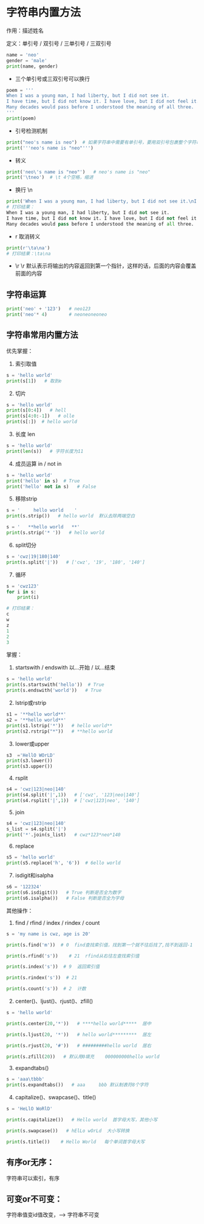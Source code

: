 # 字符串内置方法

作用：描述姓名

定义：单引号 / 双引号 / 三单引号 / 三双引号

```python
name = 'neo'
gender = 'male'
print(name, gender)
```

- 三个单引号或三双引号可以换行

```python
poem = '''
When I was a young man, I had liberty, but I did not see it.
I have time, but I did not know it. I have love, but I did not feel it.
Many decades would pass before I understood the meaning of all three.
'''
print(poem)
```

- 引号检测机制

```python
print("neo's name is neo")  # 如果字符串中需要有单引号，要用双引号包裹整个字符串
print('''neo's name is "neo"''')
```

- 转义

```python
print('neo\'s name is "neo"')   # neo's name is "neo"
print('\tneo')  # \t 4个空格，缩进
```

- 换行 \n

```python
print('When I was a young man, I had liberty, but I did not see it.\nI have time, but I did not know it. I have love, but I did not feel it.\nMany decades would pass before I understood the meaning of all three.')
# 打印结果：
When I was a young man, I had liberty, but I did not see it.
I have time, but I did not know it. I have love, but I did not feel it.
Many decades would pass before I understood the meaning of all three.
```

- r 取消转义

```python
print(r'\ta\na')
# 打印结果：\ta\na
```

- \r \r 默认表示将输出的内容返回到第一个指针，这样的话，后面的内容会覆盖前面的内容

## 字符串运算

```python
print('neo' + '123')   # neo123
print('neo'* 4)        # neoneoneoneo
```

## 字符串常用内置方法

优先掌握：

1. 索引取值

```python
s = 'hello world'
print(s[1])   # 取到e
```

2. 切片

```python
s = 'hello world'
print(s[0:4])   # hell
print(s[4:0:-1])   # olle
print(s[:])  # hello world
```

3. 长度 len

```python
s = 'hello world'
print(len(s))   # 字符长度为11
```

4. 成员运算 in / not in

```python
s = 'hello world'
print('hello' in s)  # True
print('hello' not in s)   # False
```

5. 移除strip

```python
s = '     hello world    '
print(s.strip())   # hello world  默认去除两端空白

s = '   **hello world   **'
print(s.strip('* '))   # hello world
```

6. split切分

```python
s = 'cwz|19|180|140'
print(s.split('|'))   # ['cwz', '19', '180', '140']
```

7. 循环

```python
s = 'cwz123'
for i in s:
    print(i)

# 打印结果：
c
w
z
1
2
3
```

掌握：

1. startswith / endswith 以...开始 / 以...结束

```python
s = 'hello world'
print(s.startswith('hello'))  # True
print(s.endswith('world'))   # True
```

2. lstrip或rstrip

```python
s1 = '**hello world**'
s2 = '**hello world**'
print(s1.lstrip('*'))   # hello world**
print(s2.rstrip("*"))   # **hello world
```

3. lower或upper

```python
s3  ='HellO WOrLD'
print(s3.lower())
print(s3.upper())
```

4. rsplit

```python
s4 = 'cwz|123|neo|140'
print(s4.split('|',1))   # ['cwz', '123|neo|140']
print(s4.rsplit('|',1))  # ['cwz|123|neo', '140']
```

5. join

```python
s4 = 'cwz|123|neo|140'
s_list = s4.split('|')
print('*'.join(s_list)   # cwz*123*neo*140
```

6. replace

```python
s5 = 'hello world'
print(s5.replace('h', '6'))  # 6ello world
```

7. isdigit和isalpha

```python
s6 = '122324'
print(s6.isdigit())   # True 判断是否全为数字
print(s6.isalpha())   # False 判断是否全为字母
```

其他操作：

1. find / rfind / index / rindex / count

```python
s = 'my name is cwz, age is 20'

print(s.find('m'))  # 0  find查找索引值，找到第一个就不往后找了,找不到返回-1

print(s.rfind('s'))    # 21  rfind从右往左查找索引值

print(s.index('s'))  # 9  返回索引值

print(s.rindex('s'))  # 21

print(s.count('s'))  # 2  计数
```

2. center()、ljust()、rjust()、zfill()

```python
s = 'hello world'

print(s.center(20,'*'))   # ****hello world*****  居中

print(s.ljust(20, '*'))   # hello world*********  居左

print(s.rjust(20, '#'))   # #########hello world  居右

print(s.zfill(20))   # 默认用0填充    000000000hello world
```

3. expandtabs()

```python
s = 'aaa\tbbb'
print(s.expandtabs())   # aaa     bbb 默认制表符8个字符
```

4. capitalize()、swapcase()、title()

```python
s = 'HeLlO WoRlD'

print(s.capitalize())   # Hello world  首字母大写，其他小写

print(s.swapcase())   # hElLo wOrLd  大小写转换

print(s.title())    # Hello World   每个单词首字母大写
```

## 有序or无序： 

字符串可以索引，有序

## 可变or不可变：

字符串值变id值改变，--> 字符串不可变